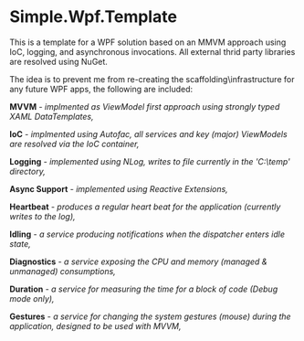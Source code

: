 Simple.Wpf.Template
===================

This is a template for a WPF solution based on an MMVM approach using IoC, logging, and asynchronous invocations. All external thrid party libraries are resolved using NuGet.


The idea is to prevent me from re-creating the scaffolding\infrastructure for any future WPF apps, the following are included:

**MVVM** - _implmented as ViewModel first approach using strongly typed XAML DataTemplates,_

**IoC** - _implmented using Autofac, all services and key (major) ViewModels are resolved via the IoC container,_

**Logging** - _implemented using NLog, writes to file currently in the 'C:\temp' directory,_

**Async Support** - _implemented using Reactive Extensions,_

**Heartbeat** - _produces a regular heart beat for the application (currently writes to the log),_

**Idling** - _a service producing notifications when the dispatcher enters idle state,_

**Diagnostics** - _a service exposing the CPU and memory (managed &amp; unmanaged) consumptions,_

**Duration** - _a service for measuring the time for a block of code (Debug mode only),_

**Gestures** - _a service for changing the system gestures (mouse) during the application, designed to be used with MVVM,_
